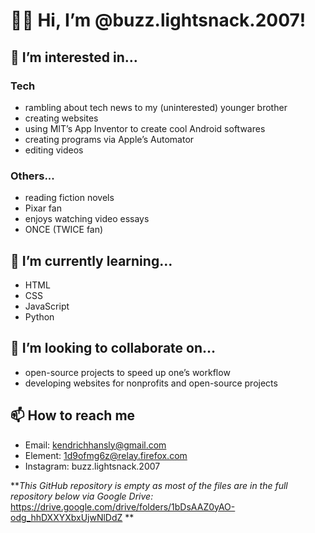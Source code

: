 # 👋🏼 Hi, I’m @buzz.lightsnack.2007! 

## 👀 I’m interested in…
### Tech
- rambling about tech news to my (uninterested) younger brother
- creating websites
- using MIT’s App Inventor to create cool Android softwares
- creating programs via Apple’s Automator
- editing videos
### Others...
- reading fiction novels
- Pixar fan
- enjoys watching video essays
- ONCE (TWICE fan)

## 🌱 I’m currently learning…
- HTML
- CSS
- JavaScript
- Python

## 💞️ I’m looking to collaborate on…
- open-source projects to speed up one’s workflow
- developing websites for nonprofits and open-source projects

## 📫 How to reach me
- Email: kendrichhansly@gmail.com
- Element: 1d9ofmg6z@relay.firefox.com
- Instagram: buzz.lightsnack.2007

**_This GitHub repository is empty as most of the files are in the full repository below via Google Drive:_
https://drive.google.com/drive/folders/1bDsAAZ0yAO-odg_hhDXXYXbxUjwNlDdZ **

<!---
buzz-lightsnack-2007/buzz-lightsnack-2007 is a ✨ special ✨ repository because its `README.md` (this file) appears on your GitHub profile.
You can click the Preview link to take a look at your changes.
--->
